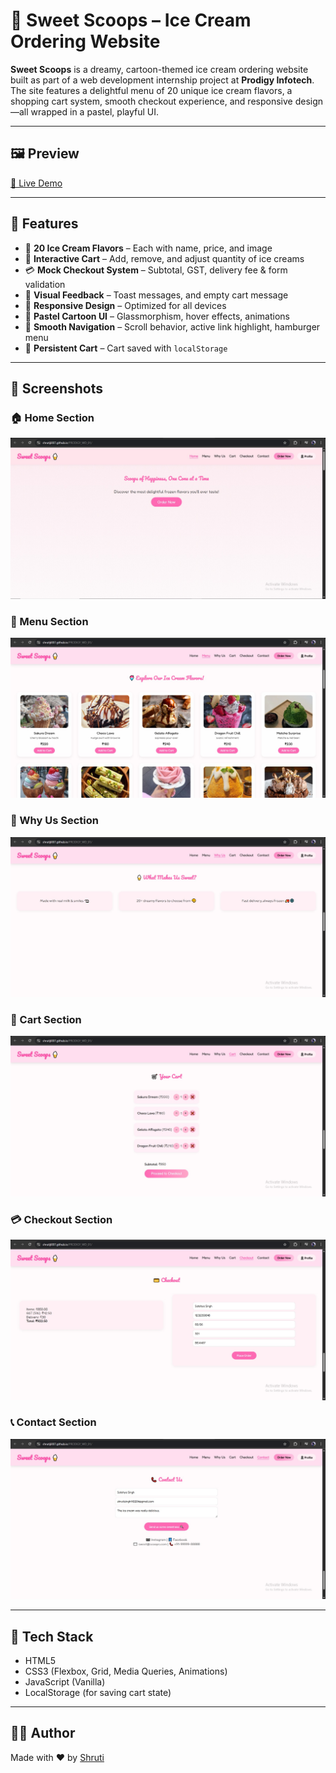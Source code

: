 # 🍦 Sweet Scoops – Ice Cream Ordering Website

**Sweet Scoops** is a dreamy, cartoon-themed ice cream ordering website built as part of a web development internship project at **Prodigy Infotech**. The site features a delightful menu of 20 unique ice cream flavors, a shopping cart system, smooth checkout experience, and responsive design—all wrapped in a pastel, playful UI.

---

## 🖼️ Preview

[🔗 Live Demo](https://shrutiji007.github.io/PRODIGY_WD_01/) 

---

## 📌 Features

- 🍨 **20 Ice Cream Flavors** – Each with name, price, and image  
- 🛒 **Interactive Cart** – Add, remove, and adjust quantity of ice creams  
- 💳 **Mock Checkout System** – Subtotal, GST, delivery fee & form validation  
- 🎉 **Visual Feedback** – Toast messages, and empty cart message  
- 📱 **Responsive Design** – Optimized for all devices  
- 🎀 **Pastel Cartoon UI** – Glassmorphism, hover effects, animations  
- 🚀 **Smooth Navigation** – Scroll behavior, active link highlight, hamburger menu  
- 💾 **Persistent Cart** – Cart saved with `localStorage`

---


## 📸 Screenshots

### 🏠 Home Section
![Home](screenshots/ss1.jpeg)

### 🍧 Menu Section
![Menu](screenshots/ss2.jpeg)

### 💖 Why Us Section
![Why Us](screenshots/ss3.jpeg)

### 🛒 Cart Section
![Cart](screenshots/ss4.jpeg)

### 💳 Checkout Section
![Checkout](screenshots/ss5.jpeg)

### 📞 Contact Section
![Contact](screenshots/ss6.jpeg)


---

## 🧠 Tech Stack

- HTML5  
- CSS3 (Flexbox, Grid, Media Queries, Animations)  
- JavaScript (Vanilla)  
- LocalStorage (for saving cart state)


---

## 🧑‍💻 Author

Made with ❤️ by [Shruti](https://github.com/Shrutiji007)
